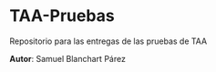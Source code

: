 # TAA-Pruebas
Repositorio para las entregas de las pruebas de TAA

**Autor**: Samuel Blanchart Párez

